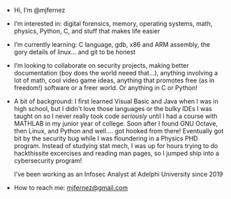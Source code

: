 - Hi, I’m @mjfernez

- I’m interested in: digital forensics, memory, operating systems, math, physics, Python, C, and stuff that makes
  life easier
  
- I’m currently learning: C language, gdb, x86 and ARM assembly, the gory details of linux... and git to be honest

- I’m looking to collaborate on security projects, making better documentation (boy does the world neeed that...),
  anything involving a lot of math, cool video game ideas, anything that promotes free (as in freedom!) software
  or a freer world. Or anything in C or Python!
  
- A bit of background: I first learned Visual Basic and Java when I was in high school, but I didn't love those languages
  or the bulky IDEs I was taught on so I never really took code *seriously* until I had a course with MATHLAB in my junior
  year of college. Soon after I found GNU Octave, then Linux, and Python and well.... got hooked from there! Eventually
  got bit by the security bug while I was floundering in a Physics PHD program. Instead of studying stat mech, I was up 
  for hours trying to do hackthissite excercises and reading man pages, so I jumped ship into a cybersecurity program!
  
  I've been working as an Infosec Analyst at Adelphi University since 2019

- How to reach me: mjfernez@gmail.com

<!---
mjfernez/mjfernez is a ✨ special ✨ repository because its `README.md` (this file) appears on your GitHub profile.
You can click the Preview link to take a look at your changes.
--->
